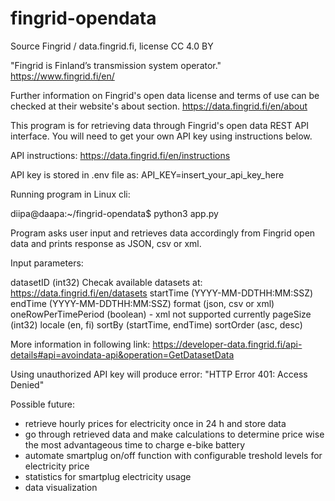 # fingrid-opendata

Source Fingrid / data.fingrid.fi, license CC 4.0 BY

"Fingrid is Finland’s transmission system operator." https://www.fingrid.fi/en/

Further information on Fingrid's open data license and terms of use can be checked at their website's about section. https://data.fingrid.fi/en/about

This program is for retrieving data through Fingrid's open data REST API interface.
You will need to get your own API key using instructions below.

API instructions: https://data.fingrid.fi/en/instructions

API key is stored in .env file as: API_KEY=insert_your_api_key_here

Running program in Linux cli:

diipa@daapa:~/fingrid-opendata$ python3 app.py 

Program asks user input and retrieves data accordingly from Fingrid open data and prints response as JSON, csv or xml.

Input parameters:

datasetID (int32) Checak available datasets at: https://data.fingrid.fi/en/datasets
startTime (YYYY-MM-DDTHH:MM:SSZ)
endTime (YYYY-MM-DDTHH:MM:SSZ)
format (json, csv or xml)
oneRowPerTimePeriod (boolean) - xml not supported currently
pageSize (int32)
locale (en, fi)
sortBy (startTime, endTime)
sortOrder (asc, desc)

More information in following link: https://developer-data.fingrid.fi/api-details#api=avoindata-api&operation=GetDatasetData


Using unauthorized API key will produce error: "HTTP Error 401: Access Denied"

Possible future:

- retrieve hourly prices for electricity once in 24 h and store data
- go through retrieved data and make calculations to determine price wise
  the most advantageous time to charge e-bike battery
- automate smartplug on/off function with configurable treshold levels for electricity price
- statistics for smartplug electricity usage
- data visualization

